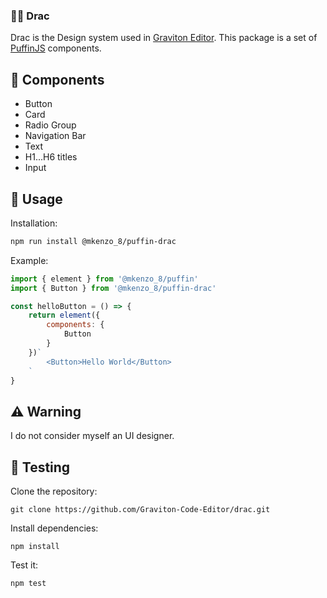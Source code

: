 ### 💅🏻 Drac

Drac is the Design system used in [Graviton Editor](https://github.com/Graviton-Code-Editor/Graviton-App). 
This package is a set of [PuffinJS](https://github.com/PuffinJS/puffin) components.

## 🌱 Components
* Button
* Card
* Radio Group
* Navigation Bar
* Text
* H1...H6 titles
* Input

## 🍜 Usage

Installation:
```sh
npm run install @mkenzo_8/puffin-drac
```

Example:
```javascript 
import { element } from '@mkenzo_8/puffin'
import { Button } from '@mkenzo_8/puffin-drac'

const helloButton = () => {
	return element({
		components: {
			Button
		}
	})`
		<Button>Hello World</Button>
	`
}
```

## ⚠ Warning
I do not consider myself an UI designer.

## 🤔 Testing
Clone the repository:
```shell
git clone https://github.com/Graviton-Code-Editor/drac.git
```

Install dependencies:
```shell
npm install
```

Test it:
```shell 
npm test
```
